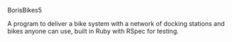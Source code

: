 BorisBikes5

A program to deliver a bike system with a network of docking stations and bikes anyone can use, built in Ruby with RSpec for testing.
